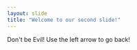 ```yaml
---
layout: slide
title: "Welcome to our second slide!"
---
```

Don't be Evil!
Use the left arrow to go back!

